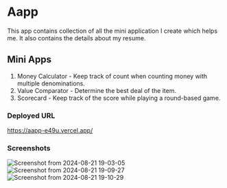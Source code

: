 # Aapp
This app contains collection of all the mini application I create which helps me. It also contains the details about my resume.

## Mini Apps
1. Money Calculator - Keep track of count when counting money with multiple denominations.
2. Value Comparator - Determine the best deal of the item.
3. Scorecard - Keep track of the score while playing a round-based game.

### Deployed URL
https://aapp-e49u.vercel.app/

### Screenshots
![Screenshot from 2024-08-21 19-03-05](https://github.com/user-attachments/assets/bd8ae31a-26ff-4d9b-95f6-4a72f3c48f74)
![Screenshot from 2024-08-21 19-09-27](https://github.com/user-attachments/assets/cd736052-cf4a-4252-ae4f-4c71a40395b5)
![Screenshot from 2024-08-21 19-10-29](https://github.com/user-attachments/assets/5f53ecaa-d35a-412f-9c91-55ff17d8edc3)
